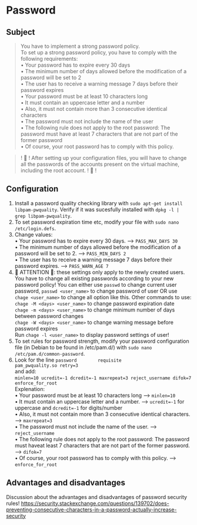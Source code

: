 # Password

## Subject
> You have to implement a strong password policy.  
> To set up a strong password policy, you have to comply with the following requirements:  
> • Your password has to expire every 30 days  
> • The minimum number of days allowed before the modification of a password will be set to 2  
> • The user has to receive a warning message 7 days before their password expires  
> • Your password must be at least 10 characters long  
> • It must contain an uppercase letter and a number  
> • Also, it must not contain more than 3 consecutive identical characters  
> • The password must not include the name of the user  
> • The following rule does not apply to the root password: The password must have at least 7 characters that are not part of the former password  
> • Of course, your root password has to comply with this policy.  

> ! 🚨 ! After setting up your configuration files, you will have to change all the passwords of the accounts present on the virtual machine, including the root account. ! 🚨 !

## Configuration 
1. Install a password quality checking library with `sudo apt-get install libpam-pwquality`. Verify if it was sucesfully installed with `dpkg -l | grep libpam-pwquality`.
2. To set password expiration time etc, modify your file with `sudo nano /etc/login.defs`.
3. Change values:  
• Your password has to expire every 30 days. --> `PASS_MAX_DAYS 30`  
• The minimum number of days allowed before the modification of a password will be set to 2. --> `PASS_MIN_DAYS 2`  
• The user has to receive a warning message 7 days before their password expires. --> `PASS_WARN_AGE 7`   
4. 🚨 ATTENTION 🚨: these settings only apply to the newly created users. You have to change all existing passwords according to your new password policy! You can either use `passwd` to change current user password, `passwd <user_name>` to change password of user OR use `chage <user_name>` to change all option like this.
Other commands to use:  
`chage -M <days> <user_name>` to change password expiration date  
`chage -m <days> <user_name>` to change minimum number of days between password changes  
`chage -W <days> <user_name>` to change warning message before password expires  
Run `chage -l <user_name>` to display password settings of user!
5. To set rules for password strength, modify your password configuration file (in Debian to be found in /etc/pam.d/) with `sudo nano /etc/pam.d/common-password`.
6. Look for the line `password        requisite                       pam_pwquality.so retry=3`  
and add:  
`minlen=10 ucredit=-1 dcredit=-1 maxrepeat=3 reject_username difok=7 enforce_for_root`  
Explenation:  
• Your password must be at least 10 characters long --> `minlen=10`  
• It must contain an uppercase letter and a number. --> `ucredit=-1` for uppercase and `dcredit=-1` for digits/number  
• Also, it must not contain more than 3 consecutive identical characters. --> `maxrepeat=3`  
• The password must not include the name of the user. --> `reject_username`  
• The following rule does not apply to the root password: The password must haveat least 7 characters that are not part of the former password. --> `difok=7`  
• Of course, your root password has to comply with this policy. --> `enforce_for_root`  


## Advantages and disadvantages
Discussion about the advantages and disadvantages of password security rules!
https://security.stackexchange.com/questions/139702/does-preventing-consecutive-characters-in-a-password-actually-increase-security